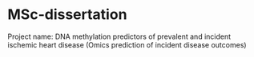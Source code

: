 # MSc-dissertation
Project name: DNA methylation predictors of prevalent and incident ischemic heart disease 
              (Omics prediction of incident disease outcomes)
